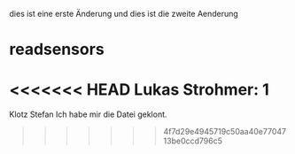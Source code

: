 dies ist eine erste Änderung
und dies ist die zweite Aenderung
# readsensors
<<<<<<< HEAD
Lukas Strohmer:
1
=======
Klotz Stefan
Ich habe mir die Datei geklont.
>>>>>>> 4f7d29e4945719c50aa40e7704713be0ccd796c5

